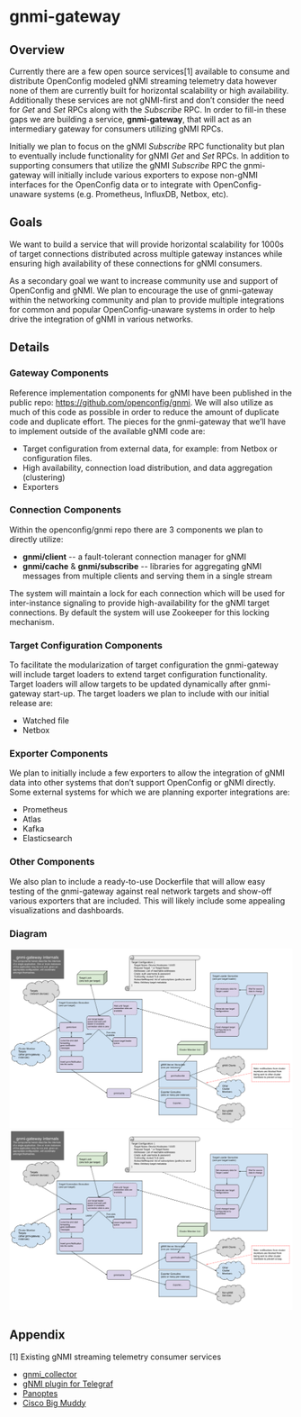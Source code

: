 # gnmi-gateway

## Overview
Currently there are a few open source services\[1] available to consume and
distribute OpenConfig modeled gNMI streaming telemetry data however none of
them are currently built for horizontal scalability or high availability.
Additionally these services are not gNMI-first and don’t consider the need for
_Get_ and _Set_ RPCs along with the _Subscribe_ RPC. In order to fill-in these
gaps we are building a service, **gnmi-gateway**, that will act as an
intermediary gateway for consumers utilizing gNMI RPCs.

Initially we plan to focus on the gNMI _Subscribe_ RPC functionality but plan to
eventually include functionality for gNMI _Get_ and _Set_ RPCs. In addition to
supporting consumers that utilize the gNMI _Subscribe_ RPC the gnmi-gateway
will initially include various exporters to expose non-gNMI interfaces for
the OpenConfig data or to integrate with OpenConfig-unaware systems
(e.g. Prometheus, InfluxDB, Netbox, etc).

## Goals
We want to build a service that will provide horizontal scalability for 1000s
of target connections distributed across multiple gateway instances while
ensuring high availability of these connections for gNMI consumers.

As a secondary goal we want to increase community use and support of OpenConfig
and gNMI. We plan to encourage the use of gnmi-gateway within the networking
community and plan to provide multiple integrations for common and popular
OpenConfig-unaware systems in order to help drive the integration of gNMI
in various networks.

## Details

### Gateway Components
Reference implementation components for gNMI have been published in the public
repo: https://github.com/openconfig/gnmi. We will also utilize as much of this
code as possible in order to reduce the amount of duplicate code and duplicate
effort. The pieces for the gnmi-gateway that we’ll have to implement outside of
the available gNMI code are:
- Target configuration from external data, for example: from Netbox or
  configuration files. 
- High availability, connection load distribution, and
  data aggregation (clustering)
- Exporters

### Connection Components
Within the openconfig/gnmi repo there are 3 components we plan to directly
utilize:
- **gnmi/client** -- a fault-tolerant connection manager for gNMI
- **gnmi/cache** & **gnmi/subscribe** -- libraries for aggregating gNMI
  messages from multiple clients and serving them in a single stream

The system will maintain a lock for each connection which will be used for
inter-instance signaling to provide high-availability for the gNMI target
connections. By default the system will use Zookeeper for this locking
mechanism.

### Target Configuration Components
To facilitate the modularization of target configuration the gnmi-gateway will
include target loaders to extend target configuration functionality.
Target loaders will allow targets to be updated dynamically after gnmi-gateway
start-up. The target loaders we plan to include with our initial release are:
 - Watched file
 - Netbox

### Exporter Components
We plan to initially include a few exporters to allow the integration of gNMI
data into other systems that don’t support OpenConfig or gNMI directly. Some
external systems for which we are planning exporter integrations are:
- Prometheus
- Atlas
- Kafka
- Elasticsearch

### Other Components
We also plan to include a ready-to-use Dockerfile that will allow easy testing
of the gnmi-gateway against real network targets and show-off various exporters
that are included. This will likely include some appealing visualizations and
dashboards.

### Diagram
![gnmi-gateway internals](./gnmi-gateway-internals.svg)
<img src="./gnmi-gateway-internals.svg">

## Appendix
\[1] Existing gNMI streaming telemetry consumer services
- [gnmi_collector][1]
- [gNMI plugin for Telegraf][2]
- [Panoptes][3]
- [Cisco Big Muddy][4]


[1]: https://github.com/openconfig/gnmi/blob/master/cmd/gnmi_collector
[2]: https://github.com/influxdata/telegraf/tree/master/plugins/inputs/gnmi
[3]: https://github.com/yahoo/panoptes
[4]: https://github.com/cisco/bigmuddy-network-telemetry-pipeline